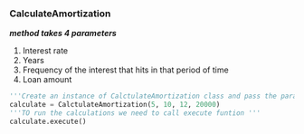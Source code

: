 ### CalculateAmortization

**_method takes 4 parameters_**

1. Interest rate
2. Years
3. Frequency of the interest that hits in that period of time
4. Loan amount

```python
'''Create an instance of CalctulateAmortization class and pass the parameters as intergers '''
calculate = CalctulateAmortization(5, 10, 12, 20000)
'''TO run the calculations we need to call execute funtion '''
calculate.execute()

```
